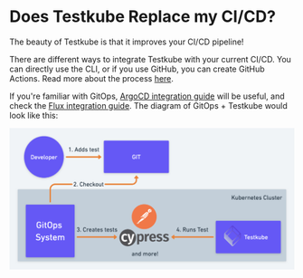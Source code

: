 # Does Testkube Replace my CI/CD?

The beauty of Testkube is that it improves your CI/CD pipeline!

There are different ways to integrate Testkube with your current CI/CD. You can directly use the CLI, or if you use GitHub, you can create GitHub Actions. Read more about the process [here](https://kubeshop.github.io/testkube/integrations/testkube-automation).

If you're familiar with GitOps, [ArgoCD integration guide](https://testkube.kubeshop.io/blog/a-gitops-powered-kubernetes-testing-machine-with-argocd-and-testkube) will be useful, and check the [Flux integration guide](https://testkube.io/blog/flux-testkube-gitops-testing-is-here). The diagram of GitOps + Testkube would look like this: 

![](../img/gitops-diagram.png)
